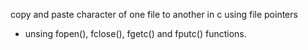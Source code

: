 copy and paste character of one file to another in c using file pointers
* unsing fopen(), fclose(), fgetc() and fputc() functions.